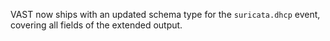 VAST now ships with an updated schema type for the `suricata.dhcp` event,
covering all fields of the extended output.
